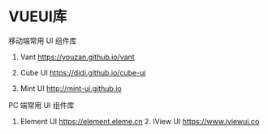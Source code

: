 # VUEUI库

移动端常用 UI 组件库

1. Vant https://youzan.github.io/vant

2. Cube UI https://didi.github.io/cube-ui

3. Mint UI http://mint-ui.github.io

PC 端常用 UI 组件库

1. Element UI https://element.eleme.cn
    2. IView UI https://www.iviewui.co




